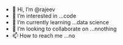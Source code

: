 - 👋 Hi, I’m @rajeev
- 👀 I’m interested in ...code
- 🌱 I’m currently learning ...data science
- 💞️ I’m looking to collaborate on ...nnothing
- 📫 How to reach me ...no

<!---
rajeev12345678/rajeev12345678 is a ✨ special ✨ repository because its `README.md` (this file) appears on your GitHub profile.
You can click the Preview link to take a look at your changes.
--->
